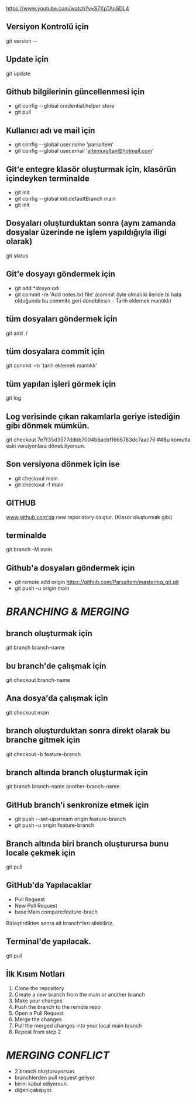 https://www.youtube.com/watch?v=S7XpTAnSDL4

## Versiyon Kontrolü için
git version --

## Update için
git update

## Github bilgilerinin güncellenmesi için
- git config --global credential.helper store
- git pull

## Kullanıcı adı ve mail için
- git config --global user.name 'parsaltem'
- git config --global user.email 'altemuraltan@hotmail.com'

## Git'e entegre klasör oluşturmak için, klasörün içindeyken terminalde
- git init
- git config --global init.defaultBranch main
- git init

## Dosyaları oluşturduktan sonra (aynı zamanda dosyalar üzerinde ne işlem yapıldığıyla iligi olarak)
git status

## Git'e dosyayı göndermek için
- git add **dosya adı*
- git commit -m 'Add notes.txt file' (commit öyle olmalı ki ileride bi hata olduğunda bu commite geri dönebilesin - Tarih eklemek mantıklı)

## tüm dosyaları göndermek için
git add ./

## tüm dosyalara commit için
git commit -m 'tarih eklemek mantıklı'

## tüm yapılan işleri görmek için 
git log

## Log verisinde çıkan rakamlarla geriye istediğin gibi dönmek mümkün.
git checkout 7e7f35d3577ddbb7004b8acbf1666783dc7aac76 ##Bu komutla eski versiyonlara dönebiliyorsun.

## Son versiyona dönmek için ise 
- git checkout main 
- git checkout -f main

## GITHUB
www.github.com'da new reporistory oluştur. (Klasör oluşturmak gibi)

## terminalde 
git branch -M main

## Github'a dosyaları göndermek için
- git remote add origin https://github.com/Parsaltem/mastering_git.git
- git push -u origin main

# *BRANCHING & MERGING*

## branch oluşturmak için
git branch branch-name

## bu branch'de çalışmak için
git checkout branch-name

## Ana dosya'da çalışmak için
git checkout main

## branch oluşturduktan sonra direkt olarak bu branche gitmek için
git checkout -b feature-branch

## branch altında branch oluşturmak için
git branch branch-name another-branch-name

## GitHub branch'i senkronize etmek için
- git push --set-upstream origin feature-branch
- git push -u origin feature-branch

## Branch altında biri branch oluşturursa bunu locale çekmek için
git pull

## GitHub'da Yapılacaklar
- Pull Request
- New Pull Request
- base:Main compare:feature-brach

Birleştirdikten sonra alt branch^leri silebiliriz.

## Terminal'de yapılacak.
git pull

## İlk Kısım Notları
 1. Clone the repository
 2. Create a new branch from the main or another branch
 3. Make your changes
 4. Push the branch to the remote repo
 5. Open a Pull Request
 6. Merge the changes
 7. Pull the merged changes into your local main branch
 8. Repeat from step 2

# *MERGING CONFLICT*

- 2 branch oluşturuyorsun.
- branchlerden pull request geliyor.
- birini kabul ediyorsun.
- diğeri çakışıyor.


